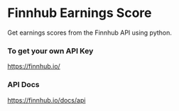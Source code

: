 # Finnhub Earnings Score
Get earnings scores from the Finnhub API using python.

### To get your own API Key
https://finnhub.io/

### API Docs
https://finnhub.io/docs/api
